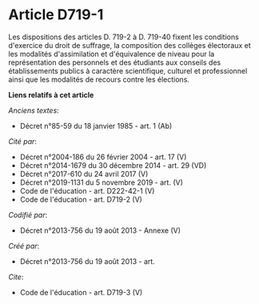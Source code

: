 # Article D719-1

Les dispositions des articles D. 719-2 à D. 719-40 fixent les conditions d'exercice du droit de suffrage, la composition des
collèges électoraux et les modalités d'assimilation et d'équivalence de niveau pour la représentation des personnels et des
étudiants aux conseils des établissements publics à caractère scientifique, culturel et professionnel ainsi que les modalités
de recours contre les élections.

**Liens relatifs à cet article**

_Anciens textes_:

  - Décret n°85-59 du 18 janvier 1985 - art. 1 (Ab)

_Cité par_:

  - Décret n°2004-186 du 26 février 2004 - art. 17 (V)
  - Décret n°2014-1679 du 30 décembre 2014 - art. 29 (VD)
  - Décret n°2017-610 du 24 avril 2017 (V)
  - Décret n°2019-1131 du 5 novembre 2019 - art. (V)
  - Code de l'éducation - art. D222-42-1 (V)
  - Code de l'éducation - art. D719-2 (V)

_Codifié par_:

  - Décret n°2013-756 du 19 août 2013 -  Annexe (V)

_Créé par_:

  - Décret n°2013-756 du 19 août 2013 - art.

_Cite_:

  - Code de l'éducation - art. D719-3 (V)
